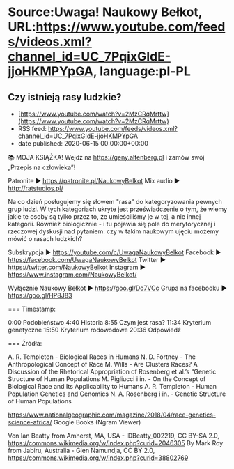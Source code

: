 # Source:Uwaga! Naukowy Bełkot, URL:https://www.youtube.com/feeds/videos.xml?channel_id=UC_7PqixGIdE-jjoHKMPYpGA, language:pl-PL

## Czy istnieją rasy ludzkie?
 - [https://www.youtube.com/watch?v=2MzCRqMrttw](https://www.youtube.com/watch?v=2MzCRqMrttw)
 - RSS feed: https://www.youtube.com/feeds/videos.xml?channel_id=UC_7PqixGIdE-jjoHKMPYpGA
 - date published: 2020-06-15 00:00:00+00:00

📚 MOJA KSIĄŻKA! Wejdź na https://geny.altenberg.pl i zamów swój „Przepis na człowieka”!

Patronite ► https://patronite.pl/NaukowyBelkot 
Mix audio ► http://ratstudios.pl/

Na co dzień posługujemy się słowem "rasa" do kategoryzowania pewnych grup ludzi. W tych kategoriach ukryte jest przeświadczenie o tym, że wiemy jakie te osoby są tylko przez to, że umieściliśmy je w tej, a nie innej kategorii. Również biologicznie - i tu pojawia się pole do merytorycznej i rzeczowej dyskusji nad pytaniem: czy w takim naukowym ujęciu możemy mówić o rasach ludzkich?

Subskrypcja ► https://youtube.com/c/UwagaNaukowyBelkot
Facebook ► https://facebook.com/UwagaNaukowyBelkot
Twitter ► https://twitter.com/NaukowyBelkot
Instagram ► https://www.instagram.com/NaukowyBelkot/

Wyłącznie Naukowy Bełkot ► https://goo.gl/Do7VCc
Grupa na facebooku ► https://goo.gl/HP8J83

===
Timestamp:

0:00 Podobieństwo
4:40 Historia
8:55 Czym jest rasa?
11:34 Kryterium genetyczne
15:50 Kryterium rodowodowe
20:36 Odpowiedź

===
Źródła:

A. R. Templeton - Biological Races in Humans
N. D. Fortney - The Anthropological Concept of Race
M. Wills - Are Clusters Races? A Discussion of the Rhetorical Appropriation of Rosenberg et al.’s “Genetic Structure of Human Populations
M. Pigliucci i in. - On the Concept of Biological Race and Its Applicability to Humans
A. R. Templeton - Human Population Genetics and Genomics
N. A. Rosenberg i in. - Genetic Structure of Human Populations

https://www.nationalgeographic.com/magazine/2018/04/race-genetics-science-africa/
Google Books (Ngram Viewer)

Von Ian Beatty from Amherst, MA, USA - IDBeatty_002219, CC BY-SA 2.0, https://commons.wikimedia.org/w/index.php?curid=2046305
By Mark Roy from Jabiru, Australia - Glen Namundja, CC BY 2.0, https://commons.wikimedia.org/w/index.php?curid=38802769

